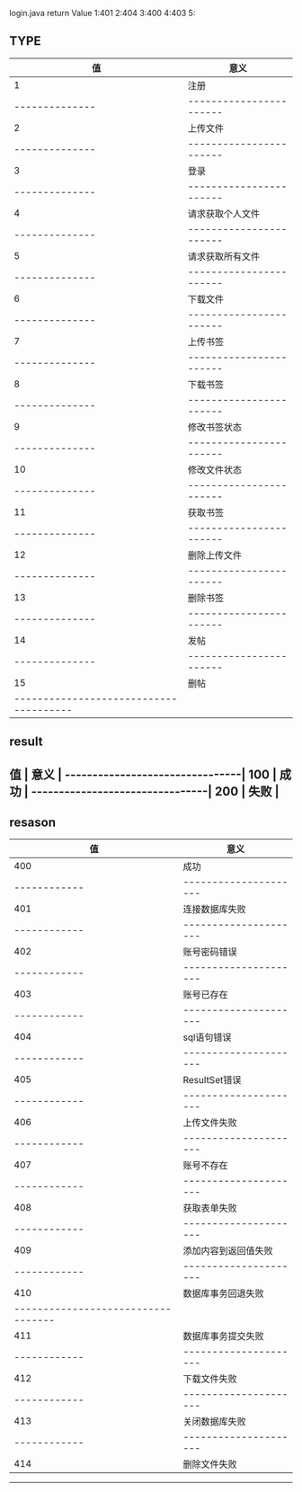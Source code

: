 login.java
return Value
1:401
2:404
3:400
4:403
5:



TYPE
---------------------------------------
值            |          意义         |
--------------|-----------------------|
 1            |   注册                |
--------------|-----------------------|
 2            |   上传文件            |
--------------|-----------------------|
3             |      登录             |
--------------|-----------------------|
4             |   请求获取个人文件    |
--------------|-----------------------|
5             |   请求获取所有文件    |
--------------|-----------------------|
6             |     下载文件          |
--------------|-----------------------|
7             |   上传书签            |
--------------|-----------------------|
8             |    下载书签           |
--------------|-----------------------|
9             |      修改书签状态     |
--------------|-----------------------|
10            |   修改文件状态        |
--------------|-----------------------|
11            |    获取书签           |
--------------|-----------------------|
12            |    删除上传文件       |
--------------|-----------------------|
13            |    删除书签           |
--------------|-----------------------|
14            |    发帖               |
--------------|-----------------------|
15            |   删帖                |
--------------------------------------|



result
---------------------------------
值          |  意义             |
--------------------------------|
100         | 成功              |
--------------------------------|
200         | 失败              |
---------------------------------


resason
----------------------------------
值          | 意义                |
------------|---------------------|
400         | 成功                |
------------|---------------------|
401         | 连接数据库失败      |
------------|---------------------|
402         | 账号密码错误        |
------------|---------------------|
403         | 账号已存在          |
------------|---------------------|
404         |sql语句错误          |
------------|---------------------|
405         | ResultSet错误       |
------------|---------------------|
406         | 上传文件失败        |
------------|---------------------|
407         |  账号不存在         |
------------|---------------------|
408         | 获取表单失败        |
------------|---------------------|
409         | 添加内容到返回值失败|
------------|---------------------|
410         | 数据库事务回退失败  |
----------------------------------|
411         | 数据库事务提交失败  |
------------|---------------------|
412         | 下载文件失败        |
------------|---------------------|
413         | 关闭数据库失败      |
------------|---------------------|
414         |  删除文件失败       |
-----------------------------------